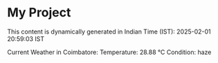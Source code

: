 # My Project

This content is dynamically generated in Indian Time (IST): 2025-02-01 20:59:03 IST


Current Weather in Coimbatore:
Temperature: 28.88 °C
Condition: haze
